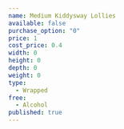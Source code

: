 ```yaml
---
name: Medium Kiddysway Lollies
available: false
purchase_option: "0"
price: 1
cost_price: 0.4
width: 0
height: 0
depth: 0
weight: 0
type: 
  - Wrapped
free: 
  - Alcohol
published: true
---
```

